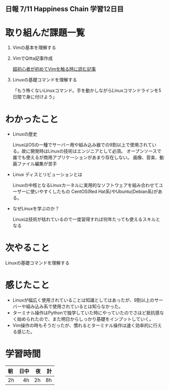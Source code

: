 ## 日報 7/11 Happiness Chain 学習12日目

# 取り組んだ課題一覧 
 1. Vimの基本を理解する
 2. VimでQitta記事作成
    
    [超初心者が初めてVimを触る時に読む記事](https://qiita.com/yama708-hc/items/88b476bbe38f3b85de16)
 4. Linuxの基礎コマンドを理解する

    「もう怖くないLinuxコマンド。手を動かしながらLinuxコマンドラインを5日間で身に付けよう」
 

   
# わかったこと
+ Linuxの歴史
  
  LinuxはOSの一種でサーバー用や組み込み器での9割以上で使用されている。故に開発時はLinuxの技術はエンジニアとして必須。
  オープンソースで誰でも使えるが商用アプリケーションがあまり存在しない。
  画像、音楽、動画ファイル編集が苦手
  
+ Linux ディスとリビューションとは
  
  Linuxの中核となるLinuxカーネルに実用的なソフトウェアを組み合わせてユーザーに使いやすくしたもの
  CentOS(Red Hat系)やUbuntu(Debian系)がある。
  
+ なぜLinuxを学ぶのか？
  
  Linuxは技術が枯れているので一度習得すれば何年たっても使えるスキルとなる
  


# 次やること
Linuxの基礎コマンドを理解する

# 感じたこと

+ Linuxが幅広く使用されていることは知識としてはあったが、9割以上のサーバーや組み込み系で使用されているとは知らなかった。
+ ターミナル操作はPythonで独学していた時にやっていたのでさほど抵抗感なく始められたので、また明日からしっかり基礎をインプットしていく。
+ Vim操作の時もそうだったが、慣れるとターミナル操作は速く効率的に行える感じた。
  
  
# 学習時間

| 朝           | 日中          | 夜              | 計              |
| :----------|------------:|-------------:|-------------:|
| 2h           | 4h            | 2h              |  8h            |
